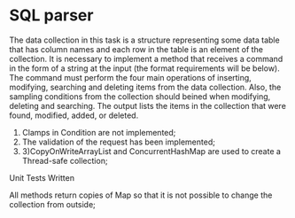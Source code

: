 # SQL parser

The data collection in this task is a structure representing some data table that has column names and each row in the table is an element of the collection. It is necessary to implement a method that receives a command in the form of a string at the input (the format requirements will be below). The command must perform the four main operations of inserting, modifying, searching and deleting items from the data collection. Also, the sampling conditions from the collection should beined when modifying, deleting and searching. The output lists the items in the collection that were found, modified, added, or deleted.



1) Clamps in Condition are not implemented;
2) The validation of the request has been implemented;
3) 3)CopyOnWriteArrayList and ConcurrentHashMap are used to create a Thread-safe collection;

Unit Tests Written

All methods return copies of Map so that it is not possible to change the collection from outside;
